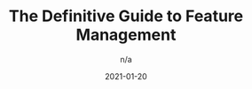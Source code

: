 ---
author: n/a
date: 2021-01-20
layout: post.njk
publisher: launchdarkly
tags:
  - article-series
  - feature-management
  - releasing
target_url: https://launchdarkly.com/the-definitive-guide-to-feature-management/
title: The Definitive Guide to Feature Management
---